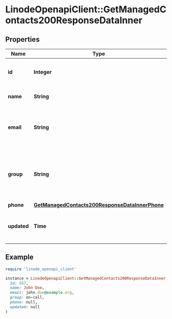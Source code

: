 # LinodeOpenapiClient::GetManagedContacts200ResponseDataInner

## Properties

| Name | Type | Description | Notes |
| ---- | ---- | ----------- | ----- |
| **id** | **Integer** | __Read-only__ This Contact&#39;s unique ID. | [optional][readonly] |
| **name** | **String** | The name of this Contact. | [optional] |
| **email** | **String** | The address to email this Contact to alert them of issues. | [optional] |
| **group** | **String** | __Filterable__ A grouping for this Contact. This is for display purposes only. | [optional] |
| **phone** | [**GetManagedContacts200ResponseDataInnerPhone**](GetManagedContacts200ResponseDataInnerPhone.md) |  | [optional] |
| **updated** | **Time** | __Read-only__ When this Contact was last updated. | [optional][readonly] |

## Example

```ruby
require 'linode_openapi_client'

instance = LinodeOpenapiClient::GetManagedContacts200ResponseDataInner.new(
  id: 567,
  name: John Doe,
  email: john.doe@example.org,
  group: on-call,
  phone: null,
  updated: null
)
```

